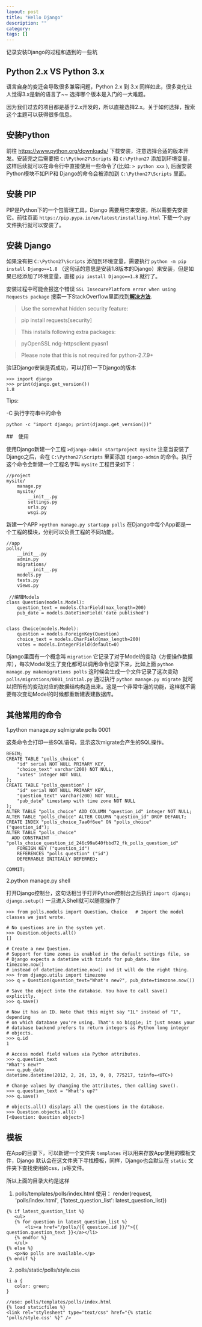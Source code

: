 ```yaml
---
layout: post
title: "Hello Django"
description: ""
category: 
tags: []
---
```


记录安装Django的过程和遇到的一些坑

## Python 2.x VS Python 3.x

语言自身的变迁会导致很多兼容问题，Python 2.x 到 3.x 同样如此，很多变化让人觉得3.x是新的语言了~~ 选择哪个版本是入门的一大难题。

因为我们过去的项目都是基于2.x开发的，所以直接选择2.x。关于如何选择，搜索这个主题可以获得很多信息。

## 安装Python

前往 https://www.python.org/downloads/ 下载安装，注意选择合适的版本开发。安装完之后需要把 `C:\Python27\Scripts` 和 `C:\Python27` 添加到环境变量，这样后续就可以在命令行中直接使用一些命令了(比如: `> python xxx` ), 后面安装Python模块不如PIP和
Django的命令会被添加到 `C:\Python27\Scripts` 里面。

## 安装 PIP

PIP是Python下的一个包管理工具，Django 需要用它来安装，所以需要先安装它。前往页面 `https://pip.pypa.io/en/latest/installing.html` 下载一个.py 文件执行就可以安装了。

## 安装 Django

如果没有把 `C:\Python27\Scripts` 添加到环境变量，需要执行 `python -m pip install Django==1.8` （这句话的意思是安装1.8版本的Django）来安装，但是如果已经添加了环境变量，直接 `pip install Django==1.8` 就行了。

安装过程中可能会报这个错误 `SSL InsecurePlatform error when using Requests package` 搜索一下StackOverflow里面找到[**解决方法**](http://stackoverflow.com/questions/29099404/ssl-insecureplatform-error-when-using-requests-package). 

> Use the somewhat hidden security feature:

>  pip install requests[security]

>  This installs following extra packages:
 
>  pyOpenSSL
>  ndg-httpsclient
>  pyasn1

>  Please note that this is not required for python-2.7.9+


验证Django安装是否成功，可以打印一下Django的版本

```
>>> import django
>>> print(django.get_version())
1.8
```

Tips:

-C 执行字符串中的命令

```
python -c "import django; print(django.get_version())"
```

##　使用

使用Django新建一个工程 `>django-admin startproject mysite` 注意当安装了Django之后，会在 `C:\Python27\Scripts` 里面添加 `django-admin` 的命令。执行这个命令会新建一个工程名字叫 `mysite` 工程目录如下：

```
//project
mysite/
    manage.py
    mysite/
        __init__.py
        settings.py
        urls.py
        wsgi.py
```

新建一个APP `>python manage.py startapp polls` 在Django中每个App都是一个工程的模块，分别可以负责工程的不同功能。

```
//app
polls/
    __init__.py
    admin.py
    migrations/
        __init__.py
    models.py
    tests.py
    views.py
    
 //编辑Models
class Question(models.Model):
    question_text = models.CharField(max_length=200)
    pub_date = models.DateTimeField('date published')


class Choice(models.Model):
    question = models.ForeignKey(Question)
    choice_text = models.CharField(max_length=200)
    votes = models.IntegerField(default=0)
```

Django里面有一个概念叫 `migration` 它记录了对于Model的变动（方便操作数据库），每次Model发生了变化都可以调用命令记录下来，比如上面 `python manage.py makemigrations polls` 这时候会生成一个文件记录了这次变动 `polls/migrations/0001_initial.py` 通过执行 `python manage.py migrate` 就可以把所有的变动对应的数据结构构造出来。这是一个非常牛逼的功能，这样就不需要每次变动Model的时候都重新建表建数据库。

## 其他常用的命令

1.python manage.py sqlmigrate polls 0001

这条命令会打印一些SQL语句，显示这次migrate会产生的SQL操作。

 ```
 BEGIN;
 CREATE TABLE "polls_choice" (
     "id" serial NOT NULL PRIMARY KEY,
     "choice_text" varchar(200) NOT NULL,
     "votes" integer NOT NULL
 );
 CREATE TABLE "polls_question" (
     "id" serial NOT NULL PRIMARY KEY,
     "question_text" varchar(200) NOT NULL,
     "pub_date" timestamp with time zone NOT NULL
 );
 ALTER TABLE "polls_choice" ADD COLUMN "question_id" integer NOT NULL;
 ALTER TABLE "polls_choice" ALTER COLUMN "question_id" DROP DEFAULT;
 CREATE INDEX "polls_choice_7aa0f6ee" ON "polls_choice" ("question_id");
 ALTER TABLE "polls_choice"
   ADD CONSTRAINT "polls_choice_question_id_246c99a640fbbd72_fk_polls_question_id"
     FOREIGN KEY ("question_id")
     REFERENCES "polls_question" ("id")
     DEFERRABLE INITIALLY DEFERRED;
 
 COMMIT;
 ```
 
2.python manage.py shell

打开Django控制台，这句话相当于打开Python控制台之后执行 `import django; django.setup()` 一旦进入Shell就可以随意操作了

```
>>> from polls.models import Question, Choice   # Import the model classes we just wrote.

# No questions are in the system yet.
>>> Question.objects.all()
[]

# Create a new Question.
# Support for time zones is enabled in the default settings file, so
# Django expects a datetime with tzinfo for pub_date. Use timezone.now()
# instead of datetime.datetime.now() and it will do the right thing.
>>> from django.utils import timezone
>>> q = Question(question_text="What's new?", pub_date=timezone.now())

# Save the object into the database. You have to call save() explicitly.
>>> q.save()

# Now it has an ID. Note that this might say "1L" instead of "1", depending
# on which database you're using. That's no biggie; it just means your
# database backend prefers to return integers as Python long integer
# objects.
>>> q.id
1

# Access model field values via Python attributes.
>>> q.question_text
"What's new?"
>>> q.pub_date
datetime.datetime(2012, 2, 26, 13, 0, 0, 775217, tzinfo=<UTC>)

# Change values by changing the attributes, then calling save().
>>> q.question_text = "What's up?"
>>> q.save()

# objects.all() displays all the questions in the database.
>>> Question.objects.all()
[<Question: Question object>]
```

## 模板

在App的目录下，可以新建一个文件夹 `templates` 可以用来存放App使用的模板文件，Django 默认会在这文件夹下寻找模板，同样，Django也会默认在 `static` 文件夹下查找使用的css，js等文件。

所以上面的目录大约是这样

1. polls/templates/polls/index.html 使用： render(request, 'polls/index.html', {'latest_question_list': latest_question_list})
 ```
 {% if latest_question_list %}
    <ul>
    {% for question in latest_question_list %}
        <li><a href="/polls/{{ question.id }}/">{{ question.question_text }}</a></li>
    {% endfor %}
    </ul>
 {% else %}
    <p>No polls are available.</p>
 {% endif %}
 ```
2. polls/static/polls/style.css 
 ```
 li a {
    color: green;
 }
 
 //use: polls/templates/polls/index.html
 {% load staticfiles %}
 <link rel="stylesheet" type="text/css" href="{% static 'polls/style.css' %}" />
 ```




